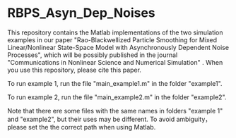 # RBPS_Asyn_Dep_Noises
This repository contains the Matlab implementations of the two simulation examples in our paper "Rao-Blackwellized Particle Smoothing for Mixed Linear/Nonlinear State-Space Model with Asynchronously Dependent Noise Processes", which will be possibly published in the journal "Communications in Nonlinear Science and Numerical Simulation" . When you use this 
repository, please cite this paper.

To run example 1, run the file "main_example1.m" in the folder "example1".

To run example 2, run the file "main_example2.m" in the folder "example2".

Note that there ere some files with the same names in folders "example 1" and "example2", but their uses may be different. To avoid ambiguity， please set the the correct path when using Matlab.



